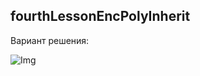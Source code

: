 ## fourthLessonEncPolyInherit

Вариант решения:

![Img](https://github.com/Antsently/fourthLessonEncPolyInherit/blob/master/img/1.png?raw=true)
